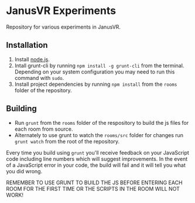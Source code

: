 JanusVR Experiments
===================

Repository for various experiments in JanusVR.

Installation
------------

1. Install [node.js](http://www.nodejs.org/).
2. Intall grunt-cli by running `npm install -g grunt-cli` from the terminal. Depending on your system configuration you may need to run this command with `sudo`.
3. Install project dependencies by running `npm install` from the `rooms` folder of the repository.

Building
--------

* Run `grunt` from the `rooms` folder of the respository to build the js files for each room from source.
* Alternately to use grunt to watch the `rooms/src` folder for changes run `grunt watch` from the root of the repository.

Every time you build using `grunt` you'll receive feedback on your JavaScript code including line numbers which will
suggest improvements. In the event of a JavaScript error in your code, the build will fail and it will tell you what you
did wrong.

REMEMBER TO USE GRUNT TO BUILD THE JS BEFORE ENTERING EACH ROOM FOR THE FIRST TIME OR THE SCRIPTS IN THE ROOM WILL NOT WORK!
